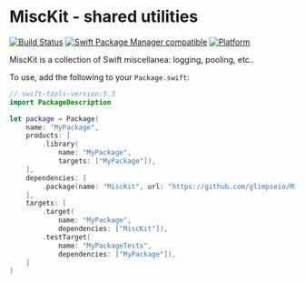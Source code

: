 # MiscKit - shared utilities

[![Build Status](https://github.com/glimpseio/MiscKit/workflows/MiscKit%20CI/badge.svg?branch=main)](https://github.com/glimpseio/MiscKit/actions)
[![Swift Package Manager compatible](https://img.shields.io/badge/SPM-compatible-brightgreen.svg)](https://github.com/apple/swift-package-manager)
[![Platform](https://img.shields.io/badge/Platforms-macOS%20|%20iOS%20|%20Windows%20|%20tvOS%20|%20watchOS%20|%20Linux-lightgrey.svg)](https://github.com/glimpseio/MisMisc)

MiscKit is a collection of Swift miscellanea: logging, pooling, etc..

To use, add the following to your `Package.swift`:

```swift
// swift-tools-version:5.3
import PackageDescription

let package = Package(
    name: "MyPackage",
    products: [
        .library(
            name: "MyPackage",
            targets: ["MyPackage"]),
    ],
    dependencies: [
        .package(name: "MiscKit", url: "https://github.com/glimpseio/MiscKit.git", .branch("main")),
    ],
    targets: [
        .target(
            name: "MyPackage",
            dependencies: ["MiscKit"]),
        .testTarget(
            name: "MyPackageTests",
            dependencies: ["MyPackage"]),
    ]
)
```


